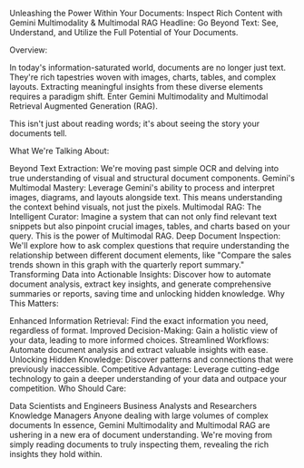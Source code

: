 Unleashing the Power Within Your Documents: Inspect Rich Content with Gemini Multimodality & Multimodal RAG
Headline: Go Beyond Text: See, Understand, and Utilize the Full Potential of Your Documents.

Overview:

In today's information-saturated world, documents are no longer just text. They're rich tapestries woven with images, charts, tables, and complex layouts. Extracting meaningful insights from these diverse elements requires a paradigm shift. Enter Gemini Multimodality and Multimodal Retrieval Augmented Generation (RAG).

This isn't just about reading words; it's about seeing the story your documents tell.

What We're Talking About:

Beyond Text Extraction: We're moving past simple OCR and delving into true understanding of visual and structural document components.
Gemini's Multimodal Mastery: Leverage Gemini's ability to process and interpret images, diagrams, and layouts alongside text. This means understanding the context behind visuals, not just the pixels.
Multimodal RAG: The Intelligent Curator: Imagine a system that can not only find relevant text snippets but also pinpoint crucial images, tables, and charts based on your query. This is the power of Multimodal RAG.
Deep Document Inspection: We'll explore how to ask complex questions that require understanding the relationship between different document elements, like "Compare the sales trends shown in this graph with the quarterly report summary."
Transforming Data into Actionable Insights: Discover how to automate document analysis, extract key insights, and generate comprehensive summaries or reports, saving time and unlocking hidden knowledge.
Why This Matters:

Enhanced Information Retrieval: Find the exact information you need, regardless of format.
Improved Decision-Making: Gain a holistic view of your data, leading to more informed choices.
Streamlined Workflows: Automate document analysis and extract valuable insights with ease.
Unlocking Hidden Knowledge: Discover patterns and connections that were previously inaccessible.
Competitive Advantage: Leverage cutting-edge technology to gain a deeper understanding of your data and outpace your competition.
Who Should Care:

Data Scientists and Engineers
Business Analysts and Researchers
Knowledge Managers
Anyone dealing with large volumes of complex documents
In essence, Gemini Multimodality and Multimodal RAG are ushering in a new era of document understanding. We're moving from simply reading documents to truly inspecting them, revealing the rich insights they hold within.
